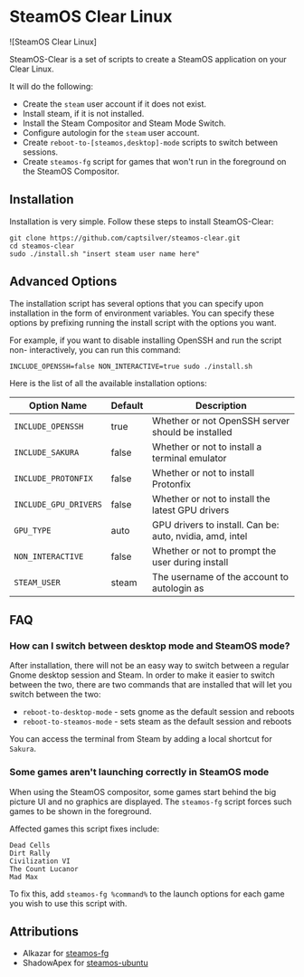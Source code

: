 # SteamOS Clear Linux

![SteamOS Clear Linux]

SteamOS-Clear is a set of scripts to create a SteamOS application on your Clear Linux.

It will do the following:

* Create the `steam` user account if it does not exist.
* Install steam, if it is not installed.
* Install the Steam Compositor and Steam Mode Switch.
* Configure autologin for the `steam` user account.
* Create `reboot-to-[steamos,desktop]-mode` scripts to switch between sessions.
* Create `steamos-fg` script for games that won't run in the foreground on the SteamOS Compositor.

## Installation
Installation is very simple. Follow these steps to install SteamOS-Clear:
 
`git clone https://github.com/captsilver/steamos-clear.git`   
`cd steamos-clear`    
`sudo ./install.sh "insert steam user name here"`

## Advanced Options
The installation script has several options that you can specify upon installation
in the form of environment variables. You can specify these options by prefixing
running the install script with the options you want.

For example, if you want to disable installing OpenSSH and run the script non-
interactively, you can run this command:

`INCLUDE_OPENSSH=false NON_INTERACTIVE=true sudo ./install.sh`

Here is the list of all the available installation options:

| Option Name          | Default | Description                                              |
| -------------------- | ------- | -------------------------------------------------------- |
| `INCLUDE_OPENSSH`    | true    | Whether or not OpenSSH server should be installed        |
| `INCLUDE_SAKURA`     | false   | Whether or not to install a terminal emulator            |
| `INCLUDE_PROTONFIX`  | false   | Whether or not to install Protonfix                      |
| `INCLUDE_GPU_DRIVERS`| false   | Whether or not to install the latest GPU drivers         |
| `GPU_TYPE`           | auto    | GPU drivers to install. Can be: auto, nvidia, amd, intel |
| `NON_INTERACTIVE`    | false   | Whether or not to prompt the user during install         |
| `STEAM_USER`         | steam   | The username of the account to autologin as              |

## FAQ

### How can I switch between desktop mode and SteamOS mode?

After installation, there will not be an easy way to switch between a regular
Gnome desktop session and Steam. In order to make it easier to switch between
the two, there are two commands that are installed that will let you switch 
between the two:

* `reboot-to-desktop-mode` - sets gnome as the default session and reboots
* `reboot-to-steamos-mode` - sets steam as the default session and reboots

You can access the terminal from Steam by adding a local shortcut for `Sakura`.

### Some games aren't launching correctly in SteamOS mode
When using the SteamOS compositor, some games start behind the big picture UI and
no graphics are displayed. The `steamos-fg` script forces such games to be shown 
in the foreground.

Affected games this script fixes include:

    Dead Cells
    Dirt Rally
    Civilization VI
    The Count Lucanor
    Mad Max

To fix this, add `steamos-fg %command%` to the launch options for each game you 
wish to use this script with.

## Attributions
* Alkazar for [steamos-fg](https://github.com/alkazar/steamos-fg)
* ShadowApex for [steamos-ubuntu](https://github.com/ShadowApex/steamos-ubuntu)